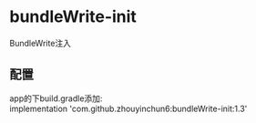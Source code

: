# bundleWrite-init
BundleWrite注入

## 配置
app的下build.gradle添加:  
implementation 'com.github.zhouyinchun6:bundleWrite-init:1.3'


